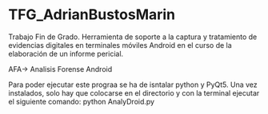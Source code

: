# TFG_AdrianBustosMarin
Trabajo Fin de Grado. Herramienta de soporte a la captura y tratamiento de evidencias digitales en terminales móviles Android en el curso de la elaboración de un informe pericial.

AFA-> Analisis Forense Android

Para poder ejecutar este prograa se ha de isntalar python y PyQt5.
Una vez instalados, solo hay que colocarse en el directorio y con la terminal ejecutar el siguiente comando:
  python AnalyDroid.py
